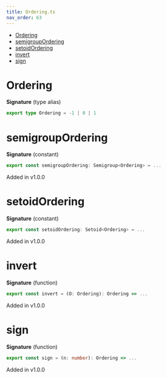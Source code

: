 ```yaml
---
title: Ordering.ts
nav_order: 63
---
```


<!-- START doctoc generated TOC please keep comment here to allow auto update -->
<!-- DON'T EDIT THIS SECTION, INSTEAD RE-RUN doctoc TO UPDATE -->


- [Ordering](#ordering)
- [semigroupOrdering](#semigroupordering)
- [setoidOrdering](#setoidordering)
- [invert](#invert)
- [sign](#sign)

<!-- END doctoc generated TOC please keep comment here to allow auto update -->

# Ordering

**Signature** (type alias)

```ts
export type Ordering = -1 | 0 | 1
```

# semigroupOrdering

**Signature** (constant)

```ts
export const semigroupOrdering: Semigroup<Ordering> = ...
```

Added in v1.0.0

# setoidOrdering

**Signature** (constant)

```ts
export const setoidOrdering: Setoid<Ordering> = ...
```

Added in v1.0.0

# invert

**Signature** (function)

```ts
export const invert = (O: Ordering): Ordering => ...
```

Added in v1.0.0

# sign

**Signature** (function)

```ts
export const sign = (n: number): Ordering => ...
```

Added in v1.0.0
